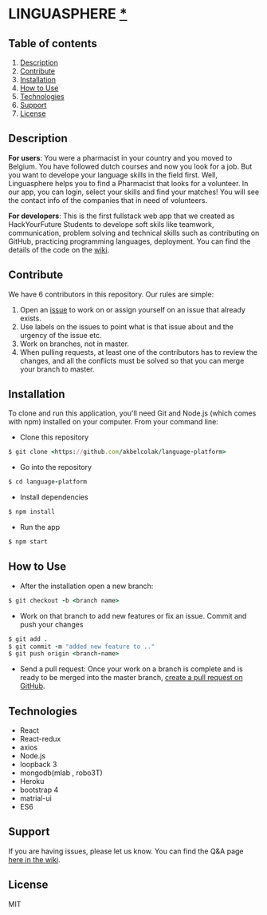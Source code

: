# LINGUASPHERE [*](https://language-platform.herokuapp.com/)

## Table of contents

1. [Description](#Description)
2. [Contribute](#contribute)
3. [Installation](#Installation)
4. [How to Use](#How-to-Use)
5. [Technologies](#Technologies)
6. [Support](#Support)
7. [License](#License)

## Description

**For users**:
You were a pharmacist in your country and you moved to Belgium. You have followed dutch courses and now you look for a job. But you want to develope your language skills in the field first. Well, Linguasphere helps you to find a Pharmacist that looks for a volunteer. In our app, you can login, select your skills and find your matches! You will see the contact info of the companies that in need of volunteers.

**For developers**:
This is the first fullstack web app that we created as HackYourFuture Students to develope soft skils like teamwork, communication, problem solving and technical skills such as contributing on GitHub, practicing programming languages, deployment. You can find the details of the code on the [wiki](https://github.com/akbelcolak/language-platform/wiki).

## Contribute

We have 6 contributors in this repository. Our rules are simple:

1. Open an [issue](https://github.com/akbelcolak/language-platform/issues) to work on or assign yourself on an issue that already exists.
2. Use labels on the issues to point what is that issue about and the urgency of the issue etc.
3. Work on branches, not in master.
4. When pulling requests, at least one of the contributors has to review the changes, and all the conflicts must be solved so that you can merge your branch to master.

## Installation

To clone and run this application, you'll need Git and Node.js (which comes with npm) installed on your computer. From your command line:

- Clone this repository

```ruby
$ git clone <https://github.com/akbelcolak/language-platform>
```

- Go into the repository

```ruby
$ cd language-platform
```

- Install dependencies

```ruby
$ npm install
```

- Run the app

```ruby
$ npm start
```

## How to Use

- After the installation open a new branch:

```ruby
$ git checkout -b <branch name>
```

- Work on that branch to add new features or fix an issue. Commit and push your changes

```ruby
$ git add .
$ git commit -m "added new feature to .."
$ git push origin <branch-name>
```

- Send a pull request: Once your work on a branch is complete and is ready to be merged into the master branch, [create a pull request on GitHub](https://help.github.com/en/github/collaborating-with-issues-and-pull-requests/creating-a-pull-request).

## Technologies

* React
* React-redux
* axios
* Node.js
* loopback 3
* mongodb(mlab , robo3T)
* Heroku
* bootstrap 4
* matrial-ui
* ES6

## Support

If you are having issues, please let us know. You can find the Q&A page [here in the wiki](https://github.com/akbelcolak/language-platform/wiki/Q&A).

## License

 MIT